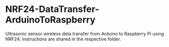 # NRF24-DataTransfer-ArduinoToRaspberry
Ultrasonic sensor wireless data transfer from Arduino to Raspberry Pi using NRF24. Instructions are shared in the respective folder.
